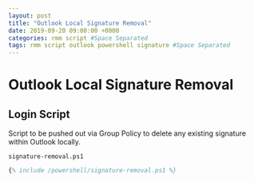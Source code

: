 ```yaml
---
layout: post
title: "Outlook Local Signature Removal"
date: 2019-09-20 09:00:00 +0000
categories: rmm script #Space Separated
tags: rmm script outlook powershell signature #Space Separated
---
```


# Outlook Local Signature Removal

## Login Script

Script to be pushed out via Group Policy to delete any existing signature within Outlook locally.

`signature-removal.ps1`

```ps
{% include /powershell/signature-removal.ps1 %}
```